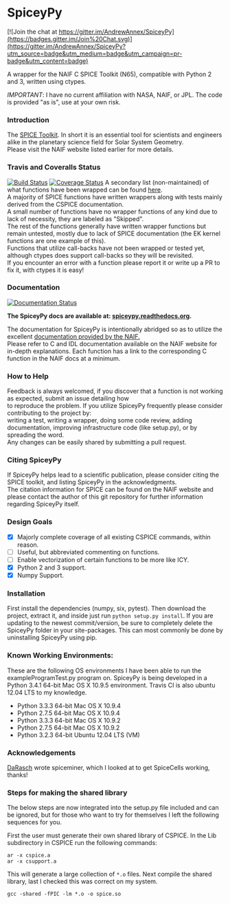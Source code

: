 # SpiceyPy

[![Join the chat at https://gitter.im/AndrewAnnex/SpiceyPy](https://badges.gitter.im/Join%20Chat.svg)](https://gitter.im/AndrewAnnex/SpiceyPy?utm_source=badge&utm_medium=badge&utm_campaign=pr-badge&utm_content=badge)

A wrapper for the NAIF C SPICE Toolkit (N65), compatible with Python 2 and 3, written using ctypes.

*IMPORTANT*: I have no current affiliation with NASA, NAIF, or JPL. The code is provided "as is", use at your own risk.
### Introduction

The [SPICE Toolkit](http://naif.jpl.nasa.gov/naif/). 
In short it is an essential tool for scientists and engineers alike in the planetary science field for Solar System Geometry.   
Please visit the NAIF website listed earlier for more details.


### Travis and Coveralls Status

[![Build Status](https://travis-ci.org/AndrewAnnex/SpiceyPy.svg?style=flat?branch=master)](https://travis-ci.org/AndrewAnnex/SpiceyPy)
[![Coverage Status](https://img.shields.io/coveralls/AndrewAnnex/SpiceyPy.svg)](https://coveralls.io/r/AndrewAnnex/SpiceyPy?branch=master) 
A secondary list (non-maintained) of what functions have been wrapped can be found [here](https://github.com/AndrewAnnex/SpiceyPy/wiki/Wrapper-Completion).  
A majority of SPICE functions have written wrappers along with tests mainly derived from the CSPICE documentation.  
A small number of functions have no wrapper functions of any kind due to lack of necessity, they are labeled as "Skipped".   
The rest of the functions generally have written wrapper functions but remain untested, mostly due to lack of SPICE documentation (the EK kernel functions are one example of this).  
Functions that utilize call-backs have not been wrapped or tested yet, although ctypes does support call-backs so they will be revisited.  
If you encounter an error with a function please report it or write up a PR to fix it, with ctypes it is easy! 

### Documentation
 
[![Documentation Status](https://readthedocs.org/projects/spiceypy/badge/?version=master)](https://readthedocs.org/projects/spiceypy/?badge=master) 
 
**The SpiceyPy docs are available at: [spiceypy.readthedocs.org](http://spiceypy.readthedocs.org).**
 
The documentation for SpiceyPy is intentionally abridged so as to utilize the excellent [documentation provided by the NAIF.](http://naif.jpl.nasa.gov/pub/naif/toolkit_docs/C/index.html)  
Please refer to C and IDL documentation available on the NAIF website for in-depth explanations. 
Each function has a link to the corresponding C function in the NAIF docs at a minimum.
 
### How to Help

Feedback is always welcomed, if you discover that a function is not working as expected, submit an issue detailing how  
to reproduce the problem. If you utilize SpiceyPy frequently please consider contributing to the project by:  
writing a test, writing a wrapper, doing some code review, adding documentation, improving infrastructure code (like setup.py), or by spreading the word.  
Any changes can be easily shared by submitting a pull request.

### Citing SpiceyPy

If SpiceyPy helps lead to a scientific publication, please consider citing the SPICE toolkit, and listing SpiceyPy in the acknowledgments.  
The citation information for SPICE can be found on the NAIF website and please contact the author of this git repository for further information regarding SpiceyPy itself.

### Design Goals
- [x] Majorly complete coverage of all existing CSPICE commands, within reason.
- [ ] Useful, but abbreviated commenting on functions.
- [ ] Enable vectorization of certain functions to be more like ICY.
- [x] Python 2 and 3 support.
- [x] Numpy Support.

### Installation
First install the dependencies (numpy, six, pytest). Then download the project, extract it, and inside just run `python setup.py install`.
If you are updating to the newest commit/version, be sure to completely delete the SpiceyPy folder in your site-packages.
This can most commonly be done by uninstalling SpiceyPy using pip.

### Known Working Environments:
These are the following OS environments I have been able to run the exampleProgramTest.py program on. SpiceyPy is being developed
in a Python 3.4.1 64-bit Mac OS X 10.9.5 environment. Travis CI is also ubuntu 12.04 LTS to my knowledge.
* Python 3.3.3 64-bit Mac OS X 10.9.4
* Python 2.7.5 64-bit Mac OS X 10.9.4
* Python 3.3.3 64-bit Mac OS X 10.9.2
* Python 2.7.5 64-bit Mac OS X 10.9.2
* Python 3.2.3 64-bit Ubuntu 12.04 LTS (VM)

### Acknowledgements
[DaRasch](https://github.com/DaRasch) wrote spiceminer, which I looked at to get SpiceCells working, thanks!

### Steps for making the shared library
The below steps are now integrated into the setup.py file included and can be ignored, but for those who want to try for themselves I left the following sequences for you.

First the user must generate their own shared library of CSPICE. In the Lib subdirectory in CSPICE run the following commands:
```
ar -x cspice.a
ar -x csupport.a
```
This will generate a large collection of `*.o` files.
Next compile the shared library, last I checked this was correct on my system.
```
gcc -shared -fPIC -lm *.o -o spice.so
```
